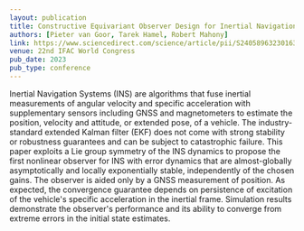 ```yaml
---
layout: publication
title: Constructive Equivariant Observer Design for Inertial Navigation
authors: [Pieter van Goor, Tarek Hamel, Robert Mahony]
link: https://www.sciencedirect.com/science/article/pii/S2405896323016336
venue: 22nd IFAC World Congress
pub_date: 2023
pub_type: conference
---
```


Inertial Navigation Systems (INS) are algorithms that fuse inertial measurements of angular velocity and specific acceleration with supplementary sensors including GNSS and magnetometers to estimate the position, velocity and attitude, or extended pose, of a vehicle. The industry-standard extended Kalman filter (EKF) does not come with strong stability or robustness guarantees and can be subject to catastrophic failure. This paper exploits a Lie group symmetry of the INS dynamics to propose the first nonlinear observer for INS with error dynamics that are almost-globally asymptotically and locally exponentially stable, independently of the chosen gains. The observer is aided only by a GNSS measurement of position. As expected, the convergence guarantee depends on persistence of excitation of the vehicle's specific acceleration in the inertial frame. Simulation results demonstrate the observer's performance and its ability to converge from extreme errors in the initial state estimates.
